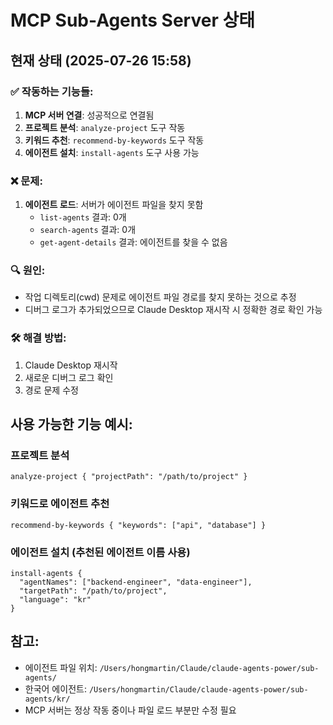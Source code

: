 # MCP Sub-Agents Server 상태

## 현재 상태 (2025-07-26 15:58)

### ✅ 작동하는 기능들:
1. **MCP 서버 연결**: 성공적으로 연결됨
2. **프로젝트 분석**: `analyze-project` 도구 작동
3. **키워드 추천**: `recommend-by-keywords` 도구 작동
4. **에이전트 설치**: `install-agents` 도구 사용 가능

### ❌ 문제:
1. **에이전트 로드**: 서버가 에이전트 파일을 찾지 못함
   - `list-agents` 결과: 0개
   - `search-agents` 결과: 0개
   - `get-agent-details` 결과: 에이전트를 찾을 수 없음

### 🔍 원인:
- 작업 디렉토리(cwd) 문제로 에이전트 파일 경로를 찾지 못하는 것으로 추정
- 디버그 로그가 추가되었으므로 Claude Desktop 재시작 시 정확한 경로 확인 가능

### 🛠️ 해결 방법:
1. Claude Desktop 재시작
2. 새로운 디버그 로그 확인
3. 경로 문제 수정

## 사용 가능한 기능 예시:

### 프로젝트 분석
```
analyze-project { "projectPath": "/path/to/project" }
```

### 키워드로 에이전트 추천
```
recommend-by-keywords { "keywords": ["api", "database"] }
```

### 에이전트 설치 (추천된 에이전트 이름 사용)
```
install-agents {
  "agentNames": ["backend-engineer", "data-engineer"],
  "targetPath": "/path/to/project",
  "language": "kr"
}
```

## 참고:
- 에이전트 파일 위치: `/Users/hongmartin/Claude/claude-agents-power/sub-agents/`
- 한국어 에이전트: `/Users/hongmartin/Claude/claude-agents-power/sub-agents/kr/`
- MCP 서버는 정상 작동 중이나 파일 로드 부분만 수정 필요